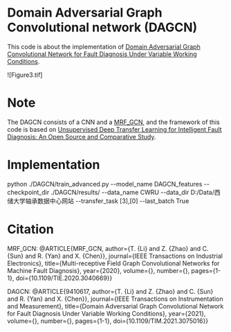 # Domain Adversarial Graph Convolutional network (DAGCN)
This code is about the implementation of [Domain Adversarial Graph Convolutional Network for Fault Diagnosis Under Variable Working Conditions](https://ieeexplore.ieee.org/document/9410617).

![Figure3.tif]

# Note
The DAGCN consists of a CNN and a [MRF_GCN](https://ieeexplore.ieee.org/document/9280401), and the framework of this code is based on [Unsupervised Deep Transfer Learning for Intelligent Fault Diagnosis: An Open Source and Comparative Study](https://arxiv.org/abs/1912.12528v1).


# Implementation
python ./DAGCN/train_advanced.py --model_name DAGCN_features  --checkpoint_dir ./DAGCN/results/   --data_name CWRU --data_dir D:/Data/西储大学轴承数据中心网站 --transfer_task [3],[0]  --last_batch True 


# Citation
MRF_GCN: 
@ARTICLE{MRF_GCN,
  author={T. {Li} and Z. {Zhao} and C. {Sun} and R. {Yan} and X. {Chen}},
  journal={IEEE Transactions on Industrial Electronics}, 
  title={Multi-receptive Field Graph Convolutional Networks for Machine Fault Diagnosis}, 
  year={2020},
  volume={},
  number={},
  pages={1-1},
  doi={10.1109/TIE.2020.3040669}}

DAGCN:
@ARTICLE{9410617,
  author={T. {Li} and Z. {Zhao} and C. {Sun} and R. {Yan} and X. {Chen}},
  journal={IEEE Transactions on Instrumentation and Measurement}, 
  title={Domain Adversarial Graph Convolutional Network for Fault Diagnosis Under Variable Working Conditions}, 
  year={2021},
  volume={},
  number={},
  pages={1-1},
  doi={10.1109/TIM.2021.3075016}}



